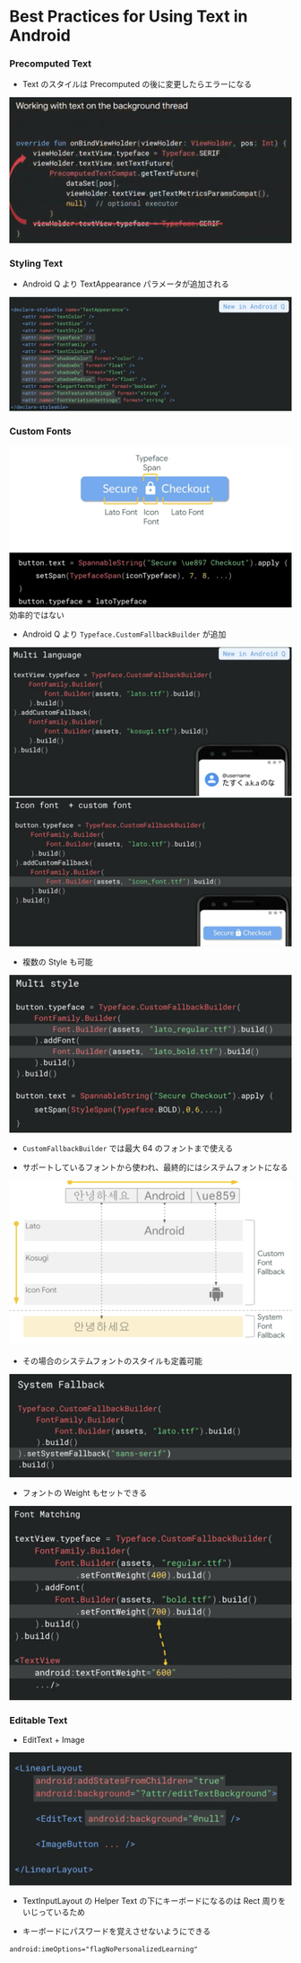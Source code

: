 # Best Practices for Using Text in Android  

### Precomputed Text  

- Text のスタイルは Precomputed の後に変更したらエラーになる  
<img src="img/1.png" />

### Styling Text  

- Android Q より TextAppearance パラメータが追加される  
<img src="img/2.png" />  

### Custom Fonts  

<img src="img/3.png" />  
効率的ではない  

- Android Q より `Typeface.CustomFallbackBuilder` が追加    
<img src="img/4.png" />  
<img src="img/5.png" />  

- 複数の Style も可能  
<img src="img/6.png" />  

- `CustomFallbackBuilder` では最大 64 のフォントまで使える  

- サポートしているフォントから使われ、最終的にはシステムフォントになる  
<img src="img/7.png" />  

- その場合のシステムフォントのスタイルも定義可能  
<img src="img/8.png" />  

- フォントの Weight もセットできる  
<img src="img/9.png" />  

### Editable Text  

- EditText + Image  
<img src="img/10.png" />  

- TextInputLayout の Helper Text の下にキーボードになるのは Rect 周りをいじっているため  

- キーボードにパスワードを覚えさせないようにできる  
```
android:imeOptions="flagNoPersonalizedLearning"
```
